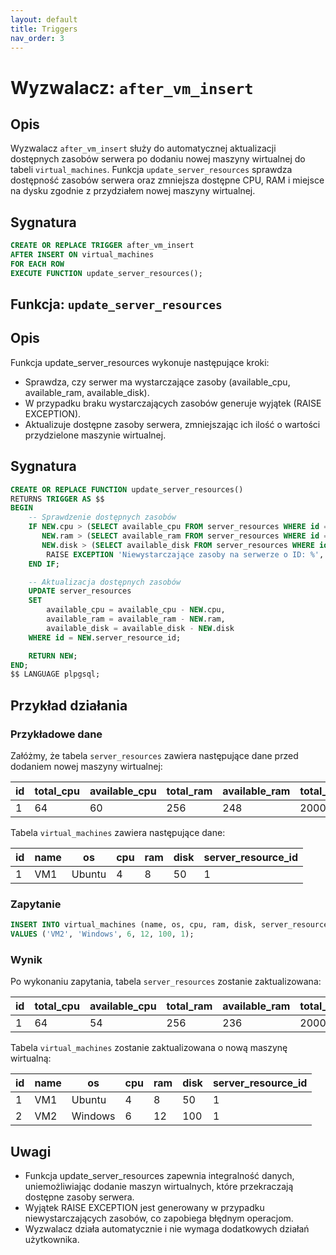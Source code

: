 ```yaml
---
layout: default
title: Triggers
nav_order: 3
---
```


# Wyzwalacz: `after_vm_insert`

## Opis
Wyzwalacz `after_vm_insert` służy do automatycznej aktualizacji dostępnych zasobów serwera po dodaniu nowej maszyny wirtualnej do tabeli `virtual_machines`. Funkcja `update_server_resources` sprawdza dostępność zasobów serwera oraz zmniejsza dostępne CPU, RAM i miejsce na dysku zgodnie z przydziałem nowej maszyny wirtualnej.

## Sygnatura
```sql
CREATE OR REPLACE TRIGGER after_vm_insert
AFTER INSERT ON virtual_machines
FOR EACH ROW
EXECUTE FUNCTION update_server_resources();
```

## Funkcja: `update_server_resources`

## Opis
Funkcja update_server_resources wykonuje następujące kroki:

- Sprawdza, czy serwer ma wystarczające zasoby (available_cpu, available_ram, available_disk).
- W przypadku braku wystarczających zasobów generuje wyjątek (RAISE EXCEPTION).
- Aktualizuje dostępne zasoby serwera, zmniejszając ich ilość o wartości przydzielone maszynie wirtualnej.

## Sygnatura
```sql
CREATE OR REPLACE FUNCTION update_server_resources()
RETURNS TRIGGER AS $$
BEGIN
    -- Sprawdzenie dostępnych zasobów
    IF NEW.cpu > (SELECT available_cpu FROM server_resources WHERE id = NEW.server_resource_id) OR
       NEW.ram > (SELECT available_ram FROM server_resources WHERE id = NEW.server_resource_id) OR
       NEW.disk > (SELECT available_disk FROM server_resources WHERE id = NEW.server_resource_id) THEN
        RAISE EXCEPTION 'Niewystarczające zasoby na serwerze o ID: %', NEW.server_resource_id;
    END IF;

    -- Aktualizacja dostępnych zasobów
    UPDATE server_resources
    SET
        available_cpu = available_cpu - NEW.cpu,
        available_ram = available_ram - NEW.ram,
        available_disk = available_disk - NEW.disk
    WHERE id = NEW.server_resource_id;

    RETURN NEW;
END;
$$ LANGUAGE plpgsql;
```

## Przykład działania

### Przykładowe dane

Załóżmy, że tabela `server_resources` zawiera następujące dane przed dodaniem nowej maszyny wirtualnej:

| id | total_cpu | available_cpu | total_ram | available_ram | total_disk | available_disk |
|----|-----------|---------------|-----------|---------------|------------|----------------|
| 1  | 64        | 60            | 256       | 248           | 2000       | 1950           |

Tabela `virtual_machines` zawiera następujące dane:

| id | name      | os     | cpu | ram | disk | server_resource_id |
|----|-----------|--------|-----|-----|------|--------------------|
| 1  | VM1       | Ubuntu | 4   | 8   | 50   | 1                  |

### Zapytanie

```sql
INSERT INTO virtual_machines (name, os, cpu, ram, disk, server_resource_id)
VALUES ('VM2', 'Windows', 6, 12, 100, 1);
```

### Wynik

Po wykonaniu zapytania, tabela `server_resources` zostanie zaktualizowana:

| id | total_cpu | available_cpu | total_ram | available_ram | total_disk | available_disk |
|----|-----------|---------------|-----------|---------------|------------|----------------|
| 1  | 64        | 54            | 256       | 236           | 2000       | 1850           |

Tabela `virtual_machines` zostanie zaktualizowana o nową maszynę wirtualną:

| id | name      | os     | cpu | ram | disk | server_resource_id |
|----|-----------|--------|-----|-----|------|--------------------|
| 1  | VM1       | Ubuntu | 4   | 8   | 50   | 1                  |
| 2  | VM2       | Windows | 6   | 12  | 100  | 1                  |


## Uwagi

- Funkcja update_server_resources zapewnia integralność danych, uniemożliwiając dodanie maszyn wirtualnych, które przekraczają dostępne zasoby serwera.
- Wyjątek RAISE EXCEPTION jest generowany w przypadku niewystarczających zasobów, co zapobiega błędnym operacjom.
- Wyzwalacz działa automatycznie i nie wymaga dodatkowych działań użytkownika.